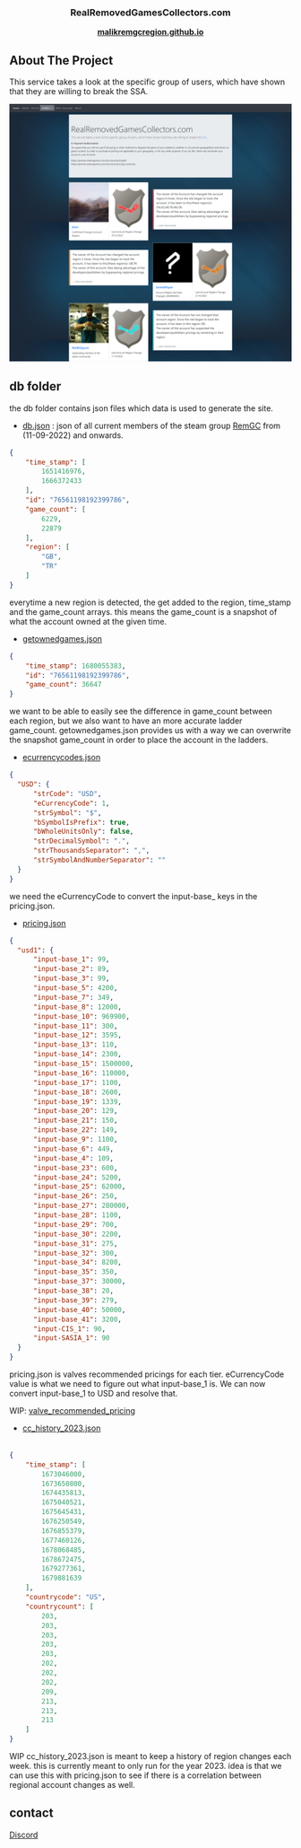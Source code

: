 <div align="center">

  <h3 align="center">RealRemovedGamesCollectors.com</h3>

  <p align="center">
    <a href="https://malikremgcregion.github.io/"><strong>malikremgcregion.github.io</strong></a>
  </p>
</div>


<!-- ABOUT THE PROJECT -->
## About The Project

This service takes a look at the specific group of users, which have shown that they are willing to break the SSA.

[![About page Screen Shot][about-screenshot]](https://malikremgcregion.github.io/about.html)

## db folder

the db folder contains json files which data is used to generate the site.
 - [db.json](https://malikremgcregion.github.io/db/db.json) : json of all current members of the steam group [RemGC](https://steamcommunity.com/groups/RemGC/) from (11-09-2022) and onwards. 
```json
{
    "time_stamp": [
        1651416976,
        1666372433
    ],
    "id": "76561198192399786",
    "game_count": [
        6229,
        22879
    ],
    "region": [
        "GB",
        "TR"
    ]
}
```
everytime a new region is detected, the get added to the region, time_stamp and the game_count arrays. this means the game_count is a snapshot of what the account owned at the given time.
 - [getownedgames.json](https://malikremgcregion.github.io/db/getownedgames.json)
```json
{
    "time_stamp": 1680055383,
    "id": "76561198192399786",
    "game_count": 36647
}
```
we want to be able to easily see the difference in game_count between each region, but we also want to have an more accurate ladder game_count. getownedgames.json provides us with a way we can overwrite the snapshot game_count in order to place the account in the ladders.

 - [ecurrencycodes.json](https://malikremgcregion.github.io/db/ecurrencycodes.json)
```json
{
  "USD": {
      "strCode": "USD",
      "eCurrencyCode": 1,
      "strSymbol": "$",
      "bSymbolIsPrefix": true,
      "bWholeUnitsOnly": false,
      "strDecimalSymbol": ".",
      "strThousandsSeparator": ",",
      "strSymbolAndNumberSeparator": ""
  }
}
```
we need the eCurrencyCode to convert the input-base_ keys in the pricing.json.
 - [pricing.json](https://malikremgcregion.github.io/db/pricing.json)
```json
{
  "usd1": {
      "input-base_1": 99,
      "input-base_2": 89,
      "input-base_3": 99,
      "input-base_5": 4200,
      "input-base_7": 349,
      "input-base_8": 12000,
      "input-base_10": 969900,
      "input-base_11": 300,
      "input-base_12": 3595,
      "input-base_13": 110,
      "input-base_14": 2300,
      "input-base_15": 1500000,
      "input-base_16": 110000,
      "input-base_17": 1100,
      "input-base_18": 2600,
      "input-base_19": 1339,
      "input-base_20": 129,
      "input-base_21": 150,
      "input-base_22": 149,
      "input-base_9": 1100,
      "input-base_6": 449,
      "input-base_4": 109,
      "input-base_23": 600,
      "input-base_24": 5200,
      "input-base_25": 62000,
      "input-base_26": 250,
      "input-base_27": 280000,
      "input-base_28": 1100,
      "input-base_29": 700,
      "input-base_30": 2200,
      "input-base_31": 275,
      "input-base_32": 300,
      "input-base_34": 8200,
      "input-base_35": 350,
      "input-base_37": 30000,
      "input-base_38": 20,
      "input-base_39": 279,
      "input-base_40": 50000,
      "input-base_41": 3200,
      "input-CIS_1": 90,
      "input-SASIA_1": 90
  }
}
```
pricing.json is valves recommended pricings for each tier. eCurrencyCode value is what we need to figure out what input-base_1 is. 
We can now convert input-base_1 to USD and resolve that.

WIP: [valve_recommended_pricing](https://malikremgcregion.github.io/valve_recommended_pricing.html)

 - [cc_history_2023.json](https://malikremgcregion.github.io/db/cc_history_2023.json)
```json

{
    "time_stamp": [
        1673046000,
        1673650800,
        1674435813,
        1675040521,
        1675645431,
        1676250549,
        1676855379,
        1677460126,
        1678068485,
        1678672475,
        1679277361,
        1679881639
    ],
    "countrycode": "US",
    "countrycount": [
        203,
        203,
        203,
        203,
        203,
        202,
        202,
        202,
        209,
        213,
        213,
        213
    ]
}
```
WIP cc_history_2023.json is meant to keep a history of region changes each week. this is currently meant to only run for the year 2023. 
idea is that we can use this with pricing.json to see if there is a correlation between regional account changes as well.

## contact

[Discord](https://discord.gg/4X96kRjety)

<!-- MARKDOWN LINKS & IMAGES -->
<!-- https://www.markdownguide.org/basic-syntax/#reference-style-links -->
[about-screenshot]: assets/about.png
